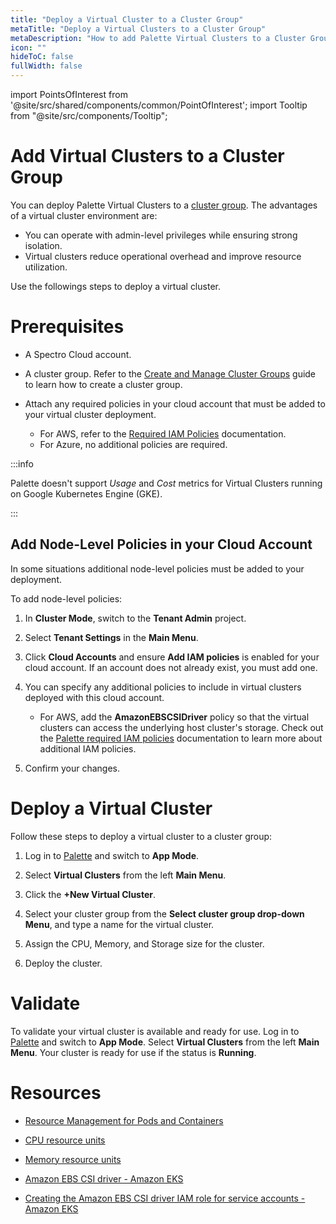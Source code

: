 ```yaml
---
title: "Deploy a Virtual Cluster to a Cluster Group"
metaTitle: "Deploy a Virtual Clusters to a Cluster Group"
metaDescription: "How to add Palette Virtual Clusters to a Cluster Group"
icon: ""
hideToC: false
fullWidth: false
---
```





import PointsOfInterest from '@site/src/shared/components/common/PointOfInterest';
import Tooltip from "@site/src/components/Tooltip";

# Add Virtual Clusters to a Cluster Group


You can deploy Palette Virtual Clusters to a [cluster group](/clusters/cluster-groups). The advantages of a virtual cluster environment are:
- You can operate with admin-level privileges while ensuring strong isolation.
- Virtual clusters reduce operational overhead and improve resource utilization.

Use the followings steps to deploy a virtual cluster.

# Prerequisites

- A Spectro Cloud account.

- A cluster group. Refer to the [Create and Manage Cluster Groups](/clusters/cluster-groups/create-cluster-group) guide to learn how to create a cluster group.

- Attach any required policies in your cloud account that must be added to your virtual cluster deployment. 
  - For AWS, refer to the [Required IAM Policies](/clusters/public-cloud/aws/required-iam-policies#globalroleadditionalpolicies) documentation.
  - For Azure, no additional policies are required.

:::info

Palette doesn't support _Usage_ and _Cost_ metrics for Virtual Clusters running on Google Kubernetes Engine (GKE).

:::

## Add Node-Level Policies in your Cloud Account

In some situations additional node-level policies must be added to your deployment. 

To add node-level policies: 

1. In **Cluster Mode**, switch to the **Tenant Admin**  project.


2. Select **Tenant Settings** in the **Main Menu**. 


3. Click **Cloud Accounts** and ensure **Add IAM policies** is enabled for your cloud account. If an account does not already exist, you must add one.


4. You can specify any additional policies to include in virtual clusters deployed with this cloud account.

    - For AWS, add the **AmazonEBSCSIDriver** policy so that the virtual clusters can access the underlying host cluster's storage. Check out the [Palette required IAM policies](/clusters/public-cloud/aws/required-iam-policies#globalroleadditionalpolicies) documentation to learn more about additional IAM policies.


5. Confirm your changes.

# Deploy a Virtual Cluster

Follow these steps to deploy a virtual cluster to a cluster group:

1. Log in to [Palette](https://console.spectrocloud.com) and switch to **App Mode**.


2. Select **Virtual Clusters** from the left **Main Menu**. 


3. Click the **+New Virtual Cluster**.


4. Select your cluster group from the **Select cluster group drop-down Menu**, and type a name for the virtual cluster.


5. Assign the CPU, Memory, and Storage size for the cluster.


6. Deploy the cluster.



# Validate

To validate your virtual cluster is available and ready for use. Log in to [Palette](https://console.spectrocloud.com) and switch to **App Mode**.
Select **Virtual Clusters** from the left **Main Menu**. Your cluster is ready for use if the status is **Running**.


# Resources

- [Resource Management for Pods and Containers](https://kubernetes.io/docs/concepts/configuration/manage-resources-containers/)

- [CPU resource units](https://kubernetes.io/docs/concepts/configuration/manage-resources-containers/#meaning-of-cpu)

- [Memory resource units](https://kubernetes.io/docs/concepts/configuration/manage-resources-containers/#meaning-of-memory)

- [Amazon EBS CSI driver - Amazon EKS](https://docs.aws.amazon.com/eks/latest/userguide/ebs-csi.html)

- [Creating the Amazon EBS CSI driver IAM role for service accounts - Amazon EKS](https://docs.aws.amazon.com/eks/latest/userguide/csi-iam-role.html)
